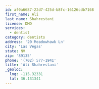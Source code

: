 ```yaml
---
id: af0a6687-22d7-425d-b8fc-16126cdb7168
first_name: Ali
last_name: Shahrestani
license: DMD
services:
  - dentist
category: dentists
address: '20 Meadowhawk Ln'
city: 'Las Vegas'
state: NV
zip: '89135'
phone: '(702) 577-1941'
title: 'Ali Shahrestani'
_geoloc:
  lng: -115.32331
  lat: 36.131341
---
```

